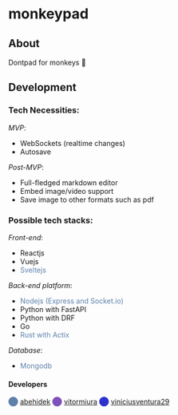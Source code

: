 # monkeypad

## About

Dontpad for monkeys 🙊

## Development

### Tech Necessities:
*MVP*:
- WebSockets (realtime changes)
- Autosave

*Post-MVP*:
- Full-fledged markdown editor
- Embed image/video support
- Save image to other formats such as pdf

### Possible tech stacks:
*Front-end*:
- Reactjs
- Vuejs
- <span style="color: #5E81AC;">Sveltejs</span>

*Back-end platform*:
- <span style="color: #5E81AC;">Nodejs (Express and Socket.io)</span>
- Python with FastAPI
- Python with DRF
- Go
- <span style="color: #5E81AC;">Rust with Actix</span>

*Database*:
- <span style="color: #5E81AC;">Mongodb</span>

#### Developers

<span style="color: #5E81AC;">⬤</span> [abehidek](https://github.com/abehidek)
<span style="color: #7E51bC;">⬤</span> [vitormiura](https://github.com/vitormiura)
<span style="color: #2E31cd;">⬤</span> [viniciusventura29](https://github.com/viniciusventura29)